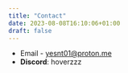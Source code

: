 ```yaml
---
title: "Contact"
date: 2023-08-08T16:10:06+01:00
draft: false
---
```

- Email - yesnt01@proton.me
- **Discord**: hoverzzz
